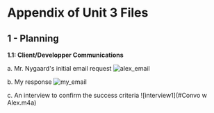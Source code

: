 Appendix of Unit 3 Files
==

1 - Planning
--

**1.1: Client/Developper Communications**

a. Mr. Nygaard's initial email request
![alex_email](#client_firstemail.png)

b. My response
![my_email](#developper_firstemail.png)

c. An interview to confirm the success criteria
![interview1](#Convo w Alex.m4a)
